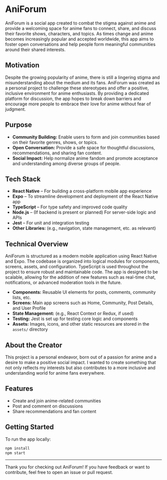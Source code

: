 # AniForum

AniForum is a social app created to combat the stigma against anime and provide a welcoming space for anime fans to connect, share, and discuss their favorite shows, characters, and topics. As times change and anime becomes increasingly popular and accepted worldwide, this app aims to foster open conversations and help people form meaningful communities around their shared interests.

## Motivation

Despite the growing popularity of anime, there is still a lingering stigma and misunderstanding about the medium and its fans. AniForum was created as a personal project to challenge these stereotypes and offer a positive, inclusive environment for anime enthusiasts. By providing a dedicated platform for discussion, the app hopes to break down barriers and encourage more people to embrace their love for anime without fear of judgment.

## Purpose

- **Community Building:** Enable users to form and join communities based on their favorite genres, shows, or topics.
- **Open Conversation:** Provide a safe space for thoughtful discussions, recommendations, and sharing fan content.
- **Social Impact:** Help normalize anime fandom and promote acceptance and understanding among diverse groups of people.

## Tech Stack

- **React Native** – For building a cross-platform mobile app experience
- **Expo** – To streamline development and deployment of the React Native app
- **TypeScript** – For type safety and improved code quality
- **Node.js** – (If backend is present or planned) For server-side logic and APIs
- **Jest** – For unit and integration testing
- **Other Libraries:** (e.g., navigation, state management, etc. as relevant)

## Technical Overview

AniForum is structured as a modern mobile application using React Native and Expo. The codebase is organized into logical modules for components, screens, assets, and configuration. TypeScript is used throughout the project to ensure robust and maintainable code. The app is designed to be scalable, allowing for the addition of new features such as real-time chat, notifications, or advanced moderation tools in the future.

- **Components:** Reusable UI elements for posts, comments, community lists, etc.
- **Screens:** Main app screens such as Home, Community, Post Details, and User Profile
- **State Management:** (e.g., React Context or Redux, if used)
- **Testing:** Jest is set up for testing core logic and components
- **Assets:** Images, icons, and other static resources are stored in the `assets/` directory

## About the Creator

This project is a personal endeavor, born out of a passion for anime and a desire to make a positive social impact. I wanted to create something that not only reflects my interests but also contributes to a more inclusive and understanding world for anime fans everywhere.

## Features
- Create and join anime-related communities
- Post and comment on discussions
- Share recommendations and fan content

## Getting Started
To run the app locally:
```bash
npm install
npm start
```

---
Thank you for checking out AniForum! If you have feedback or want to contribute, feel free to open an issue or pull request. 